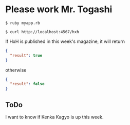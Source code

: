 # Please work Mr. Togashi

```
$ ruby myapp.rb
```

```
$ curl http://localhost:4567/hxh
```

If HxH is published in this week's magazine, it will return

```json
{
  "result": true
}
```

otherwise

```json
{
  "result": false
}
```

## ToDo

I want to know if Kenka Kagyo is up this week.
